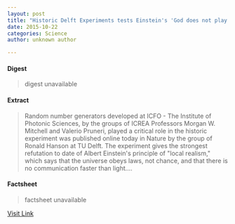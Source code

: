 ```yaml
---
layout: post
title: "Historic Delft Experiments tests Einstein's 'God does not play dice' using quantum 'dice'"
date: 2015-10-22
categories: Science
author: unknown author

---
```



#### Digest
>digest unavailable

#### Extract
>Random number generators developed at ICFO - The Institute of Photonic Sciences, by the groups of ICREA Professors Morgan W. Mitchell and Valerio Pruneri, played a critical role in the historic experiment was published online today in Nature by the group of Ronald Hanson at TU Delft. The experiment gives the strongest refutation to date of Albert Einstein's principle of "local realism," which says that the universe obeys laws, not chance, and that there is no communication faster than light....

#### Factsheet
>factsheet unavailable

[Visit Link](http://phys.org/news/2015-10-historic-delft-einstein-god-dice.html)


